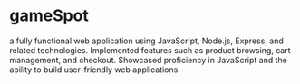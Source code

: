 # gameSpot
a fully functional web application using JavaScript, Node.js, Express, and related technologies.
Implemented features such as product browsing, cart management, and checkout.
Showcased proficiency in JavaScript and the ability to build user-friendly web applications.
